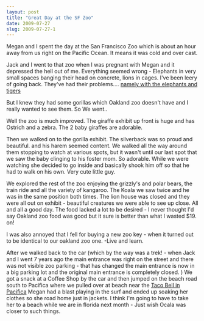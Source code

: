 ```yaml
---
layout: post
title: "Great Day at the SF Zoo"
date: 2009-07-27
slug: 2009-07-27-1
---
```


Megan and I spent the day at the San Francisco Zoo which is about an hour away from us right on the Pacific Ocean.  It means it was cold and over cast.  

Jack and I went to that zoo when I was pregnant with Megan and it depressed the hell out of me.  Everything seemed wrong - Elephants in very small spaces banging their head on concrete, lions in cages.  I&apos;ve been leery of going back. They&apos;ve had their problems.... [namely with the elephants and tigers](http://en.wikipedia.org/wiki/San_Francisco_Zoo) 

But I knew they had some gorillas which Oakland zoo doesn&apos;t have and I really wanted to see them.  So We went..

Well the zoo is much improved.  The giraffe exhibit up front is huge and has Ostrich and a zebra. The 2 baby giraffes are adorable.  

Then we walked on to the gorilla exhibit.  The silverback was so proud and beautiful.  and his harem seemed content.  We walked all the way around them stopping to watch at various spots, but it wasn&apos;t until our last spot that we saw the baby clinging to his foster mom.  So adorable.  While we were watching she decided to go inside and basically shook him off so that he had to walk on his own.  Very cute little guy.

We explored the rest of the zoo enjoying the grizzly&apos;s and polar bears, the train ride and all the variety of kangaroo.  The Koala we saw twice and he was in the same position both times.    The lion house was closed and they were all out on exhibit - beautiful creatures we were able to see up close.  All and all a good day.  The food lacked a lot to be desired - I never thought I&apos;d say Oakland zoo food was good but it sure is better than what I wasted $19. on!

I was also annoyed that I fell for buying a new zoo key - when it turned out to be identical to our oakland zoo one.  -Live and learn.  

After we walked back to the car (which by the way was a trek! - when Jack and I went 7 years ago the main entrance was right on the street and there was not visible zoo parking - that has changed the main entrance is now in a big parking lot and the original main entrance is completely closed. )  We got a snack at a Coffee Shop by the car and then jumped on the beach road south to Pacifica where we pulled over at beach near the  [ Taco Bell in Pacifica](http://www.yelp.com/biz/taco-bell-pacifica)   Megan had a blast playing in the surf and ended up soaking her clothes so she road home just in jackets.   I think I&apos;m going to have to take her to a beach while we are in florida next month - Just wish Ocala was closer to such things.



